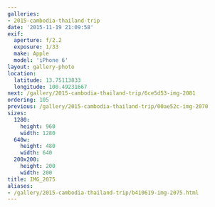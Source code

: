 ```yaml
---
galleries:
- 2015-cambodia-thailand-trip
date: '2015-11-19 21:09:58'
exif:
  aperture: f/2.2
  exposure: 1/33
  make: Apple
  model: 'iPhone 6'
layout: gallery-photo
location:
  latitude: 13.75113833
  longitude: 100.49231667
next: /gallery/2015-cambodia-thailand-trip/6ce5d53-img-2081
ordering: 105
previous: /gallery/2015-cambodia-thailand-trip/00ae52c-img-2070
sizes:
  1280:
    height: 960
    width: 1280
  640w:
    height: 480
    width: 640
  200x200:
    height: 200
    width: 200
title: IMG_2075
aliases:
- /gallery/2015-cambodia-thailand-trip/b410619-img-2075.html
---
```


